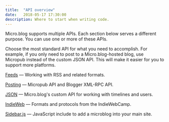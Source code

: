 ```yaml
---
title:  "API overview"
date:   2018-05-17 17:30:00
description: Where to start when writing code.
---
```


Micro.blog supports multiple APIs. Each section below serves a different purpose. You can use one or more of these APIs.

Choose the most standard API for what you need to accomplish. For example, if you only need to post to a Micro.blog-hosted blog, use Micropub instead of the custom JSON API. This will make it easier for you to support more platforms.

<a href="http://help.micro.blog/2017/api-feeds/">Feeds</a> — Working with RSS and related formats.

<a href="http://help.micro.blog/2017/api-posting/">Posting</a> — Micropub API and Blogger XML-RPC API.

<a href="http://help.micro.blog/2017/api-json/">JSON</a> — Micro.blog's custom API for working with timelines and users.

<a href="http://help.micro.blog/2017/indiewebcamp/">IndieWeb</a> — Formats and protocols from the IndieWebCamp.

<a href="http://help.micro.blog/2016/sidebar-js/">Sidebar.js</a> — JavaScript include to add a microblog into your main site.